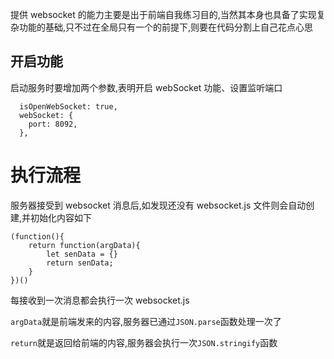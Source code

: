 提供 websocket 的能力主要是出于前端自我练习目的,当然其本身也具备了实现复杂功能的基础,只不过在全局只有一个的前提下,则要在代码分割上自己花点心思

## 开启功能

启动服务时要增加两个参数,表明开启 webSocket 功能、设置监听端口

```
  isOpenWebSocket: true,
  webSocket: {
    port: 8092,
  },

```

# 执行流程

服务器接受到 websocket 消息后,如发现还没有 websocket.js 文件则会自动创建,并初始化内容如下

```
(function(){
    return function(argData){
        let senData = {}
        return senData;
    }
})()
```

每接收到一次消息都会执行一次 websocket.js

`argData`就是前端发来的内容,服务器已通过`JSON.parse`函数处理一次了

`return`就是返回给前端的内容,服务器会执行一次`JSON.stringify`函数
